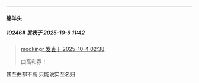 ﻿
*****

####  绵羊头  
##### 10246#       发表于 2025-10-9 11:42

<blockquote><a href="httphttps://stage1st.com/2b/forum.php?mod=redirect&amp;goto=findpost&amp;pid=68525028&amp;ptid=2043244" target="_blank">modkingr 发表于 2025-10-4 02:38</a>

曲高和寡！</blockquote>
甚至曲都不高 只能说实至名归

